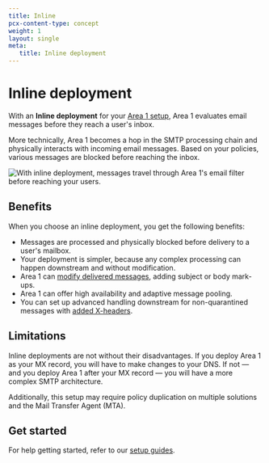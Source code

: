 ```yaml
---
title: Inline
pcx-content-type: concept
weight: 1
layout: single
meta:
   title: Inline deployment
---
```


# Inline deployment

With an **Inline deployment** for your [Area 1 setup](/email-security/setup/), Area 1 evaluates email messages before they reach a user's inbox.

More technically, Area 1 becomes a hop in the SMTP processing chain and physically interacts with incoming email messages. Based on your policies, various messages are blocked before reaching the inbox.

![With inline deployment, messages travel through Area 1's email filter before reaching your users.](/email-security/static/inline-deployment-diagram.png)

## Benefits

When you choose an inline deployment, you get the following benefits:

- Messages are processed and physically blocked before delivery to a user's mailbox.
- Your deployment is simpler, because any complex processing can happen downstream and without modification.
- Area 1 can [modify delivered messages](/email-security/email-configuration/email-policies/text-addons/), adding subject or body mark-ups.
- Area 1 can offer high availability and adaptive message pooling.
- You can set up advanced handling downstream for non-quarantined messages with [added X-headers](/email-security/reference/dispositions-and-attributes/).

## Limitations

Inline deployments are not without their disadvantages. If you deploy Area 1 as your MX record, you will have to make changes to your DNS. If not — and you deploy Area 1 after your MX record — you will have a more complex SMTP architecture.

Additionally, this setup may require policy duplication on multiple solutions and the Mail Transfer Agent (MTA).

## Get started

For help getting started, refer to our [setup guides](/email-security/deployment/inline/setup/).
